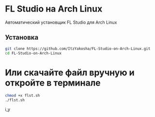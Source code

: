 # FL Studio на Arch Linux

Автоматический установщик FL Studio для Arch Linux

## Установка

```bash
git clone https://github.com/ItzYakosha/FL-Studio-on-Arch-Linux.git
cd FL-Studio-on-Arch-Linux
```
# Или скачайте файл вручную и откройте в терминале
```bash
chmod +x flst.sh
./flst.sh
```
i_y
